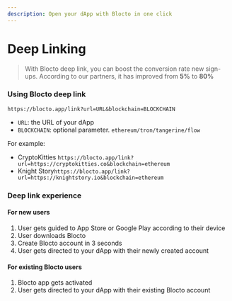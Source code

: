 ```yaml
---
description: Open your dApp with Blocto in one click
---
```


# Deep Linking

> With Blocto deep link, you can boost the conversion rate new sign-ups. According to our partners, it has improved from **5%** to **80%**

### Using Blocto deep link

```http
https://blocto.app/link?url=URL&blockchain=BLOCKCHAIN
```

* `URL`: the URL of your dApp
* `BLOCKCHAIN`: optional parameter. `ethereum/tron/tangerine/flow`

For example:

* CryptoKitties `https://blocto.app/link?url=https://cryptokitties.co&blockchain=ethereum`
* Knight Story`https://blocto.app/link?url=https://knightstory.io&blockchain=ethereum`

### Deep link experience

#### For new users

1. User gets guided to App Store or Google Play according to their device
2. User downloads Blocto
3. Create Blocto account in 3 seconds
4. User gets directed to your dApp with their newly created account

#### For existing Blocto users

1. Blocto app gets activated
2. User gets directed to your dApp with their existing Blocto account

